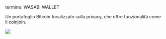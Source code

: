 termine: WASABI WALLET

Un portafoglio Bitcoin focalizzato sulla privacy, che offre funzionalità come il coinjoin. 

![](../../dictionnaire/assets/48.png)
